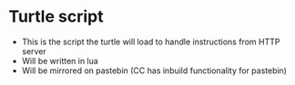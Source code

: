 # Turtle script

* This is the script the turtle will load to handle instructions from HTTP server
* Will be written in lua
* Will be mirrored on pastebin (CC has inbuild functionality for pastebin)
